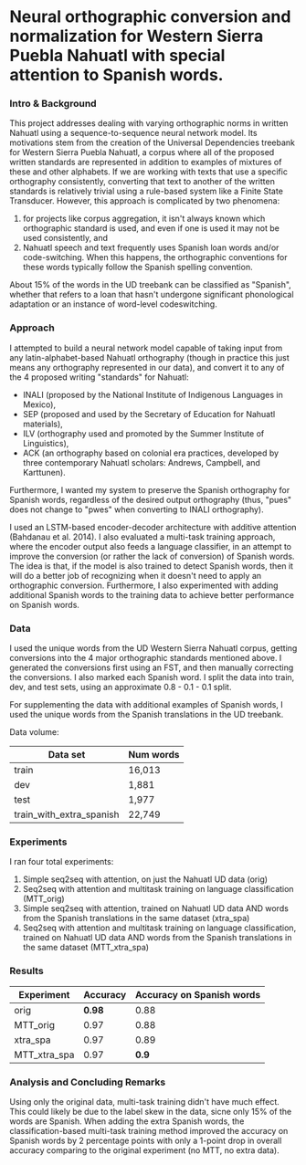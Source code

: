 # Neural orthographic conversion and normalization for Western Sierra Puebla Nahuatl with special attention to Spanish words.

### Intro & Background
This project addresses dealing with varying orthographic norms in written Nahuatl using a sequence-to-sequence neural network model.
Its motivations stem from the creation of the Universal Dependencies treebank for Western Sierra Puebla Nahuatl, a corpus where all of the 
proposed written standards are represented in addition to examples of mixtures of these and other alphabets. If we are working with texts 
that use a specific orthography consistently, converting that text to another of the written standards is relatively trivial using a rule-based
system like a Finite State Transducer. However, this approach is complicated by two phenomena:

1. for projects like corpus aggregation, it isn't always known which orthographic standard is used, and even if one is used it may not be used consistently, and
2. Nahuatl speech and text frequently uses Spanish loan words and/or code-switching. When this happens, the orthographic conventions for these words typically follow the Spanish spelling convention.

About 15% of the words in the UD treebank can be classified as "Spanish", whether that refers to a loan that hasn't undergone significant phonological adaptation or an instance of word-level codeswitching.

### Approach
I attempted to build a neural network model capable of taking input from any latin-alphabet-based Nahuatl orthography (though in practice this just means any orthography represented in our data), and 
convert it to any of the 4 proposed writing "standards" for Nahuatl:

- INALI (proposed by the National Institute of Indigenous Languages in Mexico),
- SEP (proposed and used by the Secretary of Education for Nahuatl materials),
- ILV (orthography used and promoted by the Summer Institute of Linguistics),
- ACK (an orthography based on colonial era practices, developed by three contemporary Nahuatl scholars: Andrews, Campbell, and Karttunen).

Furthermore, I wanted my system to preserve the Spanish orthography for Spanish words, regardless of the desired output orthography (thus, "pues" does not change to "pwes" when converting to INALI orthography).

I used an LSTM-based encoder-decoder architecture with additive attention (Bahdanau et al. 2014). I also evaluated a multi-task training approach, where the encoder output also feeds a language classifier, in 
an attempt to improve the conversion (or rather the lack of conversion) of Spanish words. The idea is that, if the model is also trained to detect Spanish words, then it will do a better job of recognizing when 
it doesn't need to apply an orthographic conversion. Furthermore, I also experimented with adding additional Spanish words to the training data to achieve better performance on Spanish words.

### Data
I used the unique words from the UD Western Sierra Nahuatl corpus, getting conversions into the 4 major orthographic standards mentioned above. I generated the conversions first using an FST, and then manually correcting the conversions.
I also marked each Spanish word. I split the data into train, dev, and test sets, using an approximate 0.8 - 0.1 - 0.1 split. 

For supplementing the data with additional examples of Spanish words, I used the unique words from the Spanish translations in the UD treebank.

Data volume:

| Data set   | Num words     | 
|--------------|-----------|
| train | 16,013      | 
| dev      | 1,881  |
| test      | 1,977  | 
| train_with_extra_spanish      | 22,749  |


### Experiments
I ran four total experiments:
1. Simple seq2seq with attention, on just the Nahuatl UD data (orig)
2. Seq2seq with attention and multitask training on language classification (MTT_orig)
3. Simple seq2seq with attention, trained on Nahuatl UD data AND words from the Spanish translations in the same dataset (xtra_spa)
4. Seq2seq with attention and multitask training on language classification, trained on Nahuatl UD data AND words from the Spanish translations in the same dataset (MTT_xtra_spa)

### Results

| Experiment   | Accuracy     | Accuracy on Spanish words|
|--------------|-----------|------------|
| orig | **0.98**      | 0.88        |
| MTT_orig      | 0.97  | 0.88       |
| xtra_spa      | 0.97  | 0.89      |
| MTT_xtra_spa      | 0.97  |**0.9**      |

### Analysis and Concluding Remarks
Using only the original data, multi-task training didn't have much effect. This could likely be due to the label skew in the data, sicne only 15% of the words are Spanish. When adding the extra Spanish words, the classification-based multi-task training method improved the accuracy on Spanish words by 2 percentage points with only a 1-point drop in overall accuracy comparing to the original experiment (no MTT, no extra data). 
